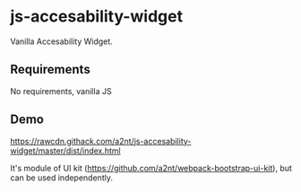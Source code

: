 # js-accesability-widget

Vanilla Accesability Widget.

## Requirements
No requirements, vanilla JS


## Demo
https://rawcdn.githack.com/a2nt/js-accesability-widget/master/dist/index.html

It's module of UI kit (https://github.com/a2nt/webpack-bootstrap-ui-kit), but can be used independently.
